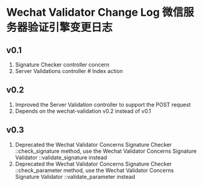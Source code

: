 # Wechat Validator Change Log 微信服务器验证引擎变更日志

## v0.1
1. Signature Checker controller concern
2. Server Validations controller # Index action

## v0.2
1. Improved the Server Validation controller to support the POST request
2. Depends on the wechat-validation v0.2 instead of v0.1

## v0.3
1. Deprecated the Wechat Validator Concerns Signature Checker ::check_signature method, use the Wechat Validator Concerns Signature Validator ::validate_signature instead
2. Deprecated the Wechat Validator Concerns Signature Checker ::check_parameter method, use the Wechat Validator Concerns Signature Validator ::validate_parameter instead

